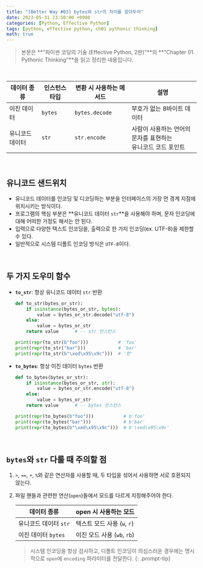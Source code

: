 ```yaml
---
title: "[Better Way #03] bytes와 str의 차이를 알아두라"
date: 2023-05-31 23:50:00 +0900
categories: [Python, Effective Python]
tags: [python, effective python, ch01 pythonic thinking]
math: true
---
```


> 본문은 **"파이썬 코딩의 기술 (Effective Python, 2판)"**의 **"Chapter 01. Pythonic Thinking"**을 읽고 정리한 내용입니다.

<br>

| 데이터 종류 | 인스턴스 타입 | 변환 시 사용하는 메서드 | 설명 |
| --- | --- | --- | --- |
| 이진 데이터 | `bytes` | `bytes.decode` | 부호가 없는 8바이트 데이터 |
| 유니코드 데이터 | `str` | `str.encode` | 사람이 사용하는 언어의 문자를 표현하는<br>유니코드 코드 포인트 |

<br>

## 유니코드 샌드위치

- 유니코드 데이터를 인코딩 및 디코딩하는 부분을 인터페이스의 가장 먼 경계 지점에 위치시키는 방식이다.
- 프로그램의 핵심 부분은 **유니코드 데이터 `str`**을 사용해야 하며, 문자 인코딩에 대해 어떠한 가정도 해서는 안 된다.
- 입력으로 다양한 텍스트 인코딩을, 출력으로 한 가지 인코딩(ex. UTF-8)을 제한할 수 있다.
- 일반적으로 시스템 디폴트 인코딩 방식은 `UTF-8`이다.

<br>

## 두 가지 도우미 함수

- **`to_str`**: 항상 유니코드 데이터 `str` 반환

  ```python
  def to_str(bytes_or_str):
      if isinstance(bytes_or_str, bytes):
          value = bytes_or_str.decode("utf-8")
      else:
          value = bytes_or_str
      return value      # -- str 인스턴스

  print(repr(to_str(b"foo")))           # 'foo'
  print(repr(to_str("bar")))            # 'bar'
  print(repr(to_str(b"\xed\x95\x9c")))  # '한'
  ```
  
- **`to_bytes`**: 항상 이진 데이터 `bytes` 반환
  
  ```python
  def to_bytes(bytes_or_str):
      if isinstance(bytes_or_str, str):
          value = bytes_or_str.encode("utf-8")
      else:
          value = bytes_or_str
      return value      # -- bytes 인스턴스
  
  print(repr(to_bytes(b"foo")))           # b'foo'
  print(repr(to_bytes("bar")))            # b'bar'
  print(repr(to_bytes(b"\xed\x95\x9c")))  # b'\xed\x95\x9c'
  ```
  

<br>

## `bytes`와 `str` 다룰 때 주의할 점

1. `>`, `==`, `+`, `%`와 같은 연산자를 사용할 때, 두 타입을 섞어서 사용하면 서로 호환되지 않는다.
2. 파일 핸들과 관련한 연산(`open`)들에서 모드를 다르게 지정해주어야 한다.
    
    | 데이터 종류 | open 시 사용하는 모드 |
    | --- | --- |
    | 유니코드 데이터 `str` | 텍스트 모드 사용 (`w`, `r`) |
    | 이진 데이터 `bytes` | 이진 모드 사용 (`wb`, `rb`) |

    > 시스템 인코딩을 항상 검사하고, 디폴트 인코딩이 의심스러운 경우에는 명시적으로 `open`에 `encoding` 파라미터를 전달한다.
    {: .prompt-tip}

